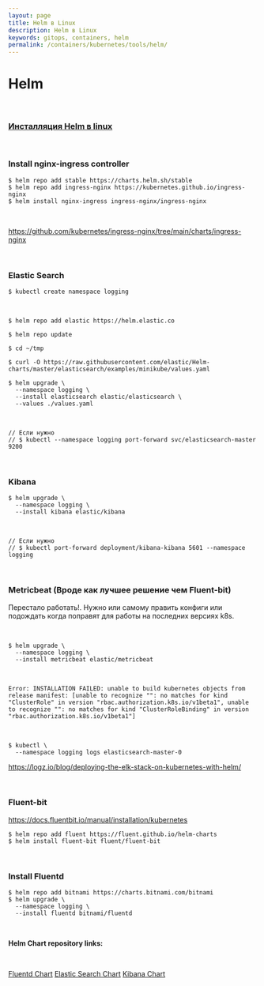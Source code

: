 ```yaml
---
layout: page
title: Helm в Linux
description: Helm в Linux
keywords: gitops, containers, helm
permalink: /containers/kubernetes/tools/helm/
---
```


# Helm

<br/>

### [Инсталляция Helm в linux](/containers/kubernetes/tools/helm/setup/)

<br/>

### Install nginx-ingress controller

```
$ helm repo add stable https://charts.helm.sh/stable
$ helm repo add ingress-nginx https://kubernetes.github.io/ingress-nginx
$ helm install nginx-ingress ingress-nginx/ingress-nginx
```

<br/>

https://github.com/kubernetes/ingress-nginx/tree/main/charts/ingress-nginx

<br/>

### Elastic Search

```
$ kubectl create namespace logging
```

<br/>

```
$ helm repo add elastic https://helm.elastic.co

$ helm repo update

$ cd ~/tmp

$ curl -O https://raw.githubusercontent.com/elastic/Helm-charts/master/elasticsearch/examples/minikube/values.yaml

$ helm upgrade \
  --namespace logging \
  --install elasticsearch elastic/elasticsearch \
  --values ./values.yaml
```

<br/>

```
// Если нужно
// $ kubectl --namespace logging port-forward svc/elasticsearch-master 9200
```

<br/>

### Kibana

```
$ helm upgrade \
  --namespace logging \
  --install kibana elastic/kibana
```

<br/>

```
// Если нужно
// $ kubectl port-forward deployment/kibana-kibana 5601 --namespace logging
```

<br/>

### Metricbeat (Вроде как лучшее решение чем Fluent-bit)

Перестало работать!.
Нужно или самому править конфиги или подождать когда поправят для работы на последних версиях k8s.

<br/>

```
$ helm upgrade \
  --namespace logging \
  --install metricbeat elastic/metricbeat
```

<br/>

```
Error: INSTALLATION FAILED: unable to build kubernetes objects from release manifest: [unable to recognize "": no matches for kind "ClusterRole" in version "rbac.authorization.k8s.io/v1beta1", unable to recognize "": no matches for kind "ClusterRoleBinding" in version "rbac.authorization.k8s.io/v1beta1"]
```

<br/>

```
$ kubectl \
  --namespace logging logs elasticsearch-master-0
```

https://logz.io/blog/deploying-the-elk-stack-on-kubernetes-with-helm/

<br/>

### Fluent-bit

https://docs.fluentbit.io/manual/installation/kubernetes

```
$ helm repo add fluent https://fluent.github.io/helm-charts
$ helm install fluent-bit fluent/fluent-bit
```

<br/>

### Install Fluentd

```
$ helm repo add bitnami https://charts.bitnami.com/bitnami
$ helm upgrade \
  --namespace logging \
  --install fluentd bitnami/fluentd
```

<br/>

**Helm Chart repository links:**

<br/>

[Fluentd Chart](https://github.com/kubernetes/ingress-nginx/tree/master/charts/ingress-nginx)
[Elastic Search Chart](https://github.com/elastic/helm-charts/blob/master/elasticsearch)
[Kibana Chart](https://github.com/elastic/helm-charts/blob/master/kibana)
